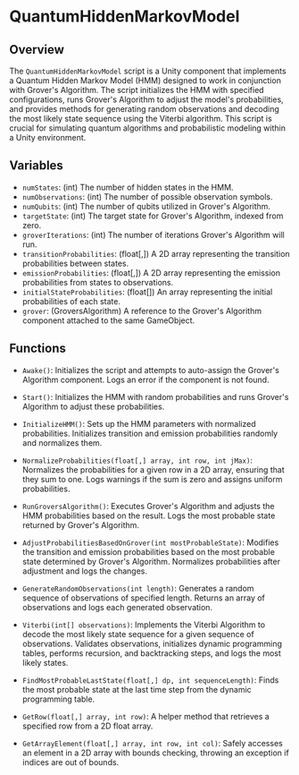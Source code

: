 # QuantumHiddenMarkovModel

## Overview
The `QuantumHiddenMarkovModel` script is a Unity component that implements a Quantum Hidden Markov Model (HMM) designed to work in conjunction with Grover's Algorithm. The script initializes the HMM with specified configurations, runs Grover's Algorithm to adjust the model's probabilities, and provides methods for generating random observations and decoding the most likely state sequence using the Viterbi algorithm. This script is crucial for simulating quantum algorithms and probabilistic modeling within a Unity environment.

## Variables
- `numStates`: (int) The number of hidden states in the HMM.
- `numObservations`: (int) The number of possible observation symbols.
- `numQubits`: (int) The number of qubits utilized in Grover's Algorithm.
- `targetState`: (int) The target state for Grover's Algorithm, indexed from zero.
- `groverIterations`: (int) The number of iterations Grover's Algorithm will run.
- `transitionProbabilities`: (float[,]) A 2D array representing the transition probabilities between states.
- `emissionProbabilities`: (float[,]) A 2D array representing the emission probabilities from states to observations.
- `initialStateProbabilities`: (float[]) An array representing the initial probabilities of each state.
- `grover`: (GroversAlgorithm) A reference to the Grover's Algorithm component attached to the same GameObject.

## Functions
- `Awake()`: Initializes the script and attempts to auto-assign the Grover's Algorithm component. Logs an error if the component is not found.
  
- `Start()`: Initializes the HMM with random probabilities and runs Grover's Algorithm to adjust these probabilities.

- `InitializeHMM()`: Sets up the HMM parameters with normalized probabilities. Initializes transition and emission probabilities randomly and normalizes them.

- `NormalizeProbabilities(float[,] array, int row, int jMax)`: Normalizes the probabilities for a given row in a 2D array, ensuring that they sum to one. Logs warnings if the sum is zero and assigns uniform probabilities.

- `RunGroversAlgorithm()`: Executes Grover's Algorithm and adjusts the HMM probabilities based on the result. Logs the most probable state returned by Grover's Algorithm.

- `AdjustProbabilitiesBasedOnGrover(int mostProbableState)`: Modifies the transition and emission probabilities based on the most probable state determined by Grover's Algorithm. Normalizes probabilities after adjustment and logs the changes.

- `GenerateRandomObservations(int length)`: Generates a random sequence of observations of specified length. Returns an array of observations and logs each generated observation.

- `Viterbi(int[] observations)`: Implements the Viterbi Algorithm to decode the most likely state sequence for a given sequence of observations. Validates observations, initializes dynamic programming tables, performs recursion, and backtracking steps, and logs the most likely states.

- `FindMostProbableLastState(float[,] dp, int sequenceLength)`: Finds the most probable state at the last time step from the dynamic programming table.

- `GetRow(float[,] array, int row)`: A helper method that retrieves a specified row from a 2D float array.

- `GetArrayElement(float[,] array, int row, int col)`: Safely accesses an element in a 2D array with bounds checking, throwing an exception if indices are out of bounds.